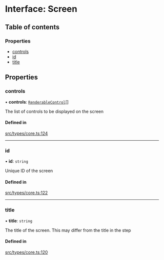 # Interface: Screen

## Table of contents

### Properties

- [controls](../wiki/Screen#controls)
- [id](../wiki/Screen#id)
- [title](../wiki/Screen#title)

## Properties

### controls

• **controls**: [`RenderableControl`](../wiki/Exports#renderablecontrol)[]

The list of controls to be displayed on the screen

#### Defined in

[src/types/core.ts:124](https://github.com/decisively-io/interview-sdk/blob/af9aa08fe36010caf4221082fb0b23e871b5758c/src/types/core.ts#L124)

___

### id

• **id**: `string`

Unique ID of the screen

#### Defined in

[src/types/core.ts:122](https://github.com/decisively-io/interview-sdk/blob/af9aa08fe36010caf4221082fb0b23e871b5758c/src/types/core.ts#L122)

___

### title

• **title**: `string`

The title of the screen. This may differ from the title in the step

#### Defined in

[src/types/core.ts:120](https://github.com/decisively-io/interview-sdk/blob/af9aa08fe36010caf4221082fb0b23e871b5758c/src/types/core.ts#L120)
